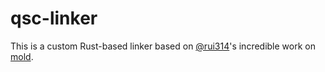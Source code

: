 # qsc-linker

This is a custom Rust-based linker based on [@rui314](https://github.com/rui314)'s incredible work on [mold](https://github.com/rui314/mold).

